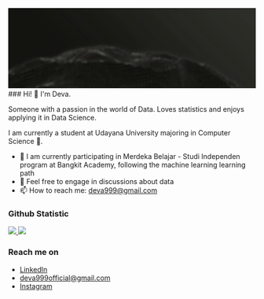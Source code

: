 <div align="center">
  <img height="" src="https://github.com/AbTrax/AbTrax/blob/main/abtrax-banner.png?raw=true"  />
</div>
### Hi! 👋 I'm Deva.

Someone with a passion in the world of Data. Loves statistics and enjoys applying it in Data Science.

I am currently a student at Udayana University majoring in Computer Science 🏫.

- 📖 I am currently participating in Merdeka Belajar - Studi Independen program at Bangkit Academy, following the machine learning learning path
- 💬 Feel free to engage in discussions about data
- 📫 How to reach me: deva999@gmail.com


  
### Github Statistic
<p align="left">
<a href="https://github.com/dimasmds">
  <img height="180em" src="https://github-readme-stats-eight-theta.vercel.app/api?username=Bagusdevaa&show_icons=true&theme=algolia&include_all_commits=true&count_private=true"/>
  <img height="180em" src="https://github-readme-stats-eight-theta.vercel.app/api/top-langs/?username=Bagusdevaa&layout=compact&langs_count=8&theme=algolia"/>
</a>
</p>

### Reach me on
- <a href="https://linkedin.com/in/bagus-deva/">LinkedIn</a>
- deva999official@gmail.com
- <a href="https://instagram.com/bagusdevaddp">Instagram</a>

